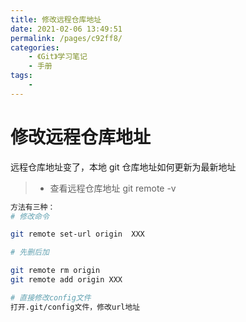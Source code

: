 ```yaml
---
title: 修改远程仓库地址
date: 2021-02-06 13:49:51
permalink: /pages/c92ff8/
categories:
    - 《Git》学习笔记
    - 手册
tags:
    -
---
```


# 修改远程仓库地址

远程仓库地址变了，本地 git 仓库地址如何更新为最新地址

> -   查看远程仓库地址 git remote -v

```bash
方法有三种：
# 修改命令

git remote set-url origin  XXX

# 先删后加

git remote rm origin
git remote add origin XXX

# 直接修改config文件
打开.git/config文件，修改url地址
```
